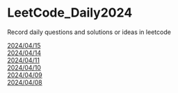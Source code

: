 # LeetCode_Daily2024
Record daily questions and solutions or ideas in leetcode

[2024/04/15](https://github.com/NaoCoding/LeetCode_Daily2024/blob/main/20240415.md) <br>
[2024/04/14](https://github.com/NaoCoding/LeetCode_Daily2024/blob/main/20240414.md) <br>
[2024/04/11](https://github.com/NaoCoding/LeetCode_Daily2024/blob/main/20240411.md) <br>
[2024/04/10](https://github.com/NaoCoding/LeetCode_Daily2024/blob/main/20240410.md) <br>
[2024/04/09](https://github.com/NaoCoding/LeetCode_Daily2024/blob/main/20240409.md) <br>
[2024/04/08](https://github.com/NaoCoding/LeetCode_Daily2024/blob/main/20240408.md) <br>

